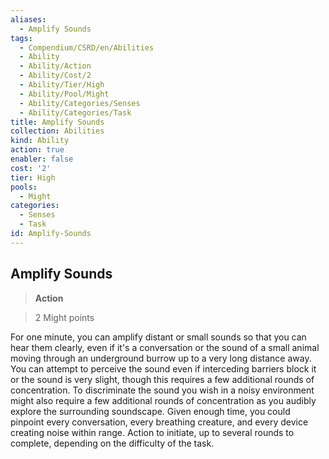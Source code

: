 ```yaml
---
aliases:
  - Amplify Sounds
tags:
  - Compendium/CSRD/en/Abilities
  - Ability
  - Ability/Action
  - Ability/Cost/2
  - Ability/Tier/High
  - Ability/Pool/Might
  - Ability/Categories/Senses
  - Ability/Categories/Task
title: Amplify Sounds
collection: Abilities
kind: Ability
action: true
enabler: false
cost: '2'
tier: High
pools:
  - Might
categories:
  - Senses
  - Task
id: Amplify-Sounds
---
```

## Amplify Sounds    
>**Action**    
>2 Might points  
    
For one minute, you can amplify distant or small sounds so that you can hear them clearly, even if it's a conversation or the sound of a small animal moving through an underground burrow up to a very long distance away. You can attempt to perceive the sound even if interceding barriers block it or the sound is very slight, though this requires a few additional rounds of concentration. To discriminate the sound you wish in a noisy environment might also require a few additional rounds of concentration as you audibly explore the surrounding soundscape. Given enough time, you could pinpoint every conversation, every breathing creature, and every device creating noise within range. Action to initiate, up to several rounds to complete, depending on the difficulty of the task.
